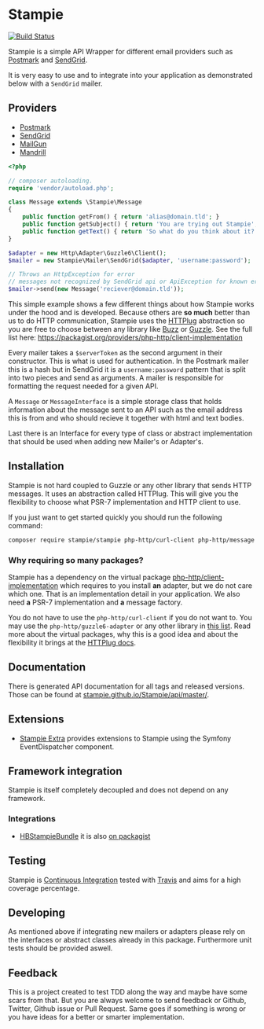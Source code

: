 # Stampie

[![Build Status](https://travis-ci.org/Stampie/Stampie.svg?branch=master)](https://travis-ci.org/Stampie/Stampie)

Stampie is a simple API Wrapper for different email providers such as [Postmark](https://postmarkapp.com) and [SendGrid](https://sendgrid.com).

It is very easy to use and to integrate into your application as demonstrated below with a `SendGrid` mailer.

## Providers

* [Postmark](https://postmarkapp.com)
* [SendGrid](https://sendgrid.com)
* [MailGun](https://www.mailgun.com)
* [Mandrill](https://mandrill.com/)

```php
<?php

// composer autoloading.
require 'vendor/autoload.php';

class Message extends \Stampie\Message
{
	public function getFrom() { return 'alias@domain.tld'; }
	public function getSubject() { return 'You are trying out Stampie'; }
	public function getText() { return 'So what do you think about it?'; }
}

$adapter = new Http\Adapter\Guzzle6\Client();
$mailer = new Stampie\Mailer\SendGrid($adapter, 'username:password');

// Throws an HttpException for error
// messages not recognized by SendGrid api or ApiException for known errors.
$mailer->send(new Message('reciever@domain.tld'));
```

This simple example shows a few different things about how Stampie works under the hood and is developed. Because others
are **so much** better than us to do HTTP communication, Stampie uses the [HTTPlug](http://httplug.io/) abstraction so 
you are free to choose between any library like [Buzz](http://github.com/kriswallsmith/Buzz) or [Guzzle](http://guzzlephp.org). 
See the full list here: https://packagist.org/providers/php-http/client-implementation

Every mailer takes a `$serverToken` as the second argument in their constructor. This is what is used for authentication.
In the Postmark mailer this is a hash but in SendGrid it is a `username:password` pattern that is split into two pieces
and send as arguments. A mailer is responsible for formatting the request needed for a given API.

A `Message` or `MessageInterface` is a simple storage class that holds information about the message sent to an API such 
as the email address this is from and who should recieve it together with html and text bodies.

Last there is an Interface for every type of class or abstract implementation that should be used when adding new Mailer's 
or Adapter's.

## Installation

Stampie is not hard coupled to Guzzle or any other library that sends HTTP messages. It uses an abstraction 
called HTTPlug. This will give you the flexibility to choose what PSR-7 implementation and HTTP client to use. 

If you just want to get started quickly you should run the following command: 

```bash
composer require stampie/stampie php-http/curl-client php-http/message guzzlehttp/psr7
```

### Why requiring so many packages?

Stampie has a dependency on the virtual package [php-http/client-implementation](https://packagist.org/providers/php-http/client-implementation) 
which requires to you install **an** adapter, but we do not care which one. That is an implementation detail in your application. 
We also need **a** PSR-7 implementation and **a** message factory. 

You do not have to use the `php-http/curl-client` if you do not want to. You may use the `php-http/guzzle6-adapter` or any
other library in [this list](https://packagist.org/providers/php-http/client-implementation). 
Read more about the virtual packages, why this is a good idea and about the flexibility it brings at the [HTTPlug docs](http://docs.php-http.org/en/latest/httplug/users.html).

## Documentation

There is generated API documentation for all tags and released versions. Those can be found at [stampie.github.io/Stampie/api/master/](https://stampie.github.io/Stampie/api/master/).

## Extensions

* [Stampie Extra](https://github.com/Stampie/extra) provides extensions to Stampie using the Symfony EventDispatcher component.

## Framework integration

Stampie is itself completely decoupled and does not depend on any framework.

### Integrations

* [HBStampieBundle](https://github.com/Stampie/HBStampieBundle) it is also [on packagist](https://packagist.org/packages/henrikbjorn/stampie-bundle)

## Testing

Stampie is [Continuous Integration](https://en.wikipedia.org/wiki/Continuous_integration) tested with [Travis](https://travis-ci.org) and aims for a high coverage percentage.

## Developing

As mentioned above if integrating new mailers or adapters please rely on the interfaces or abstract classes already in this package. Furthermore unit tests should be provided aswell.


## Feedback

This is a project created to test TDD along the way and maybe have some scars from that. But you are always welcome to send feedback or Github, Twitter, Github issue or Pull Request. Same goes if something is wrong or you have ideas for a better or smarter implementation.
